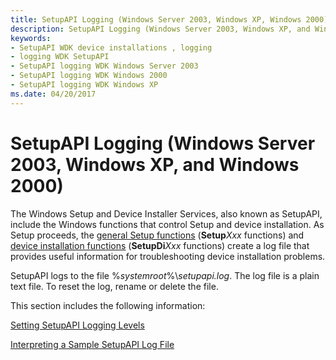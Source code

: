 ```yaml
---
title: SetupAPI Logging (Windows Server 2003, Windows XP, Windows 2000)
description: SetupAPI Logging (Windows Server 2003, Windows XP, and Windows 2000)
keywords:
- SetupAPI WDK device installations , logging
- logging WDK SetupAPI
- SetupAPI logging WDK Windows Server 2003
- SetupAPI logging WDK Windows 2000
- SetupAPI logging WDK Windows XP
ms.date: 04/20/2017
---
```


# SetupAPI Logging (Windows Server 2003, Windows XP, and Windows 2000)





The Windows Setup and Device Installer Services, also known as SetupAPI, include the Windows functions that control Setup and device installation. As Setup proceeds, the [general Setup functions](/previous-versions/ff544985(v=vs.85)) (**Setup***Xxx* functions) and [device installation functions](/previous-versions/ff541299(v=vs.85)) (**SetupDi***Xxx* functions) create a log file that provides useful information for troubleshooting device installation problems.

SetupAPI logs to the file %*systemroot*%\\*setupapi.log*. The log file is a plain text file. To reset the log, rename or delete the file.

This section includes the following information:

[Setting SetupAPI Logging Levels](setting-setupapi-logging-levels.md)

[Interpreting a Sample SetupAPI Log File](interpreting-a-sample-setupapi-log-file.md)

 

